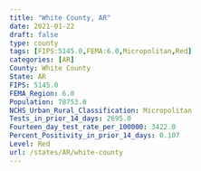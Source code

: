 ```yaml
---
title: "White County, AR"
date: 2021-01-22
draft: false
type: county
tags: [FIPS:5145.0,FEMA:6.0,Micropolitan,Red]
categories: [AR]
County: White County
State: AR
FIPS: 5145.0
FEMA_Region: 6.0
Population: 78753.0
NCHS_Urban_Rural_Classification: Micropolitan
Tests_in_prior_14_days: 2695.0
Fourteen_day_test_rate_per_100000: 3422.0
Percent_Positivity_in_prior_14_days: 0.107
Level: Red
url: /states/AR/white-county
---
```



